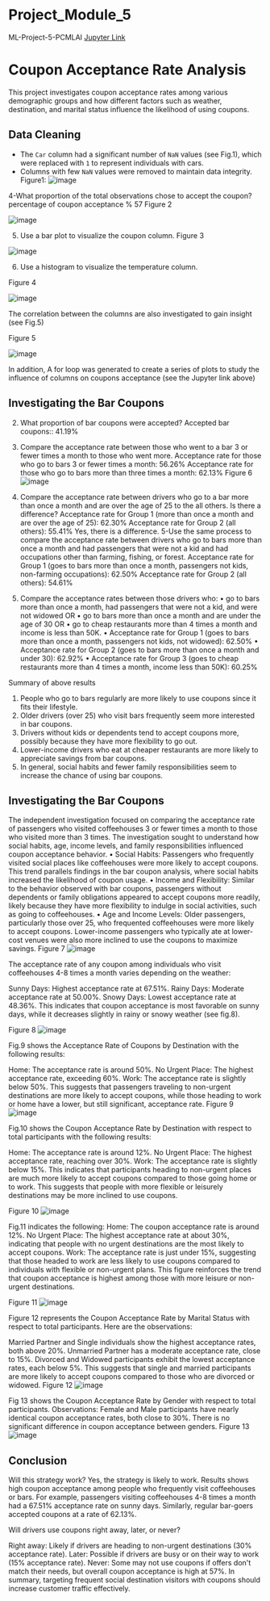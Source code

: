 # Project_Module_5
ML-Project-5-PCMLAI
[Jupyter Link]([http://localhost:8888/lab/tree/Downloads/assignment5_1_starter/prompt.ipynb](http://localhost:8888/lab/tree/Downloads/assignment5_1_starter/prompt.ipynb))
# Coupon Acceptance Rate Analysis

This project investigates coupon acceptance rates among various demographic groups and how different factors such as weather, destination, and marital status influence the likelihood of using coupons.

## Data Cleaning
- The `Car` column had a significant number of `NaN` values (see Fig.1), which were replaced with `1` to represent individuals with cars. 
- Columns with few `NaN` values were removed to maintain data integrity.
Figure1: 
![image](https://github.com/user-attachments/assets/114bc04c-5f42-4329-9006-71559af9d0cb)

4-What proportion of the total observations chose to accept the coupon?
percentage of coupon acceptance % 57
Figure 2

![image](https://github.com/user-attachments/assets/13319633-61c6-464a-8c24-edf79912b111)


5.	Use a bar plot to visualize the coupon column.
Figure 3

![image](https://github.com/user-attachments/assets/a00f384e-e86b-49e2-bfbe-b70a08228264)


6.	Use a histogram to visualize the temperature column.

   Figure 4

  ![image](https://github.com/user-attachments/assets/2473b763-94b0-4407-9cd9-616f25555aaf)

  The correlation between the columns are also investigated to gain insight (see Fig.5)

  Figure 5

  ![image](https://github.com/user-attachments/assets/355659a4-ad69-42af-9aee-8a3b8b7ab9f1)

  In addition, A for loop was generated to create a series of plots to study the influence of columns on coupons acceptance (see the Jupyter link above)

## Investigating the Bar Coupons
  
2.	What proportion of bar coupons were accepted?
Accepted bar coupons:: 41.19%
3.	Compare the acceptance rate between those who went to a bar 3 or fewer times a month to those who went more.
Acceptance rate for those who go to bars 3 or fewer times a month: 56.26%
Acceptance rate for those who go to bars more than three times a month: 62.13%
Figure 6
![image](https://github.com/user-attachments/assets/0bcf7752-97f3-4fb9-9553-a1a911cb1667)

4.	Compare the acceptance rate between drivers who go to a bar more than once a month and are over the age of 25 to the all others.  Is there a difference?
Acceptance rate for Group 1 (more than once a month and are over the age of 25): 62.30%
Acceptance rate for Group 2 (all others): 55.41%
Yes, there is a difference. 
5-Use the same process to compare the acceptance rate between drivers who go to bars more than once a month and had passengers that were not a kid and had occupations other than farming, fishing, or forest.
Acceptance rate for Group 1 (goes to bars more than once a month, passengers not kids, non-farming occupations): 62.50%
Acceptance rate for Group 2 (all others): 54.61%


6.	Compare the acceptance rates between those drivers who:
•	go to bars more than once a month, had passengers that were not a kid, and were not widowed OR
•	go to bars more than once a month and are under the age of 30 OR
•	go to cheap restaurants more than 4 times a month and income is less than 50K.
•	Acceptance rate for Group 1 (goes to bars more than once a month, passengers not kids, not widowed): 62.50%
•	Acceptance rate for Group 2 (goes to bars more than once a month and under 30): 62.92%
•	Acceptance rate for Group 3 (goes to cheap restaurants more than 4 times a month, income less than 50K): 60.25%


Summary of above results
1. People who go to bars regularly are more likely to use coupons since it fits their lifestyle.
2. Older drivers (over 25) who visit bars frequently seem more interested in bar coupons.
3. Drivers without kids or dependents tend to accept coupons more, possibly because they have more flexibility to go out.
4. Lower-income drivers who eat at cheaper restaurants are more likely to appreciate savings from bar coupons.
5. In general, social habits and fewer family responsibilities seem to increase the chance of using bar coupons.

## Investigating the Bar Coupons
The independent investigation focused on comparing the acceptance rate of passengers who visited coffeehouses 3 or fewer times a month to those who visited more than 3 times. The investigation sought to understand how social habits, age, income levels, and family responsibilities influenced coupon acceptance behavior.
•	Social Habits: Passengers who frequently visited social places like coffeehouses were more likely to accept coupons. This trend parallels findings in the bar coupon analysis, where social habits increased the likelihood of coupon usage.
•	Income and Flexibility: Similar to the behavior observed with bar coupons, passengers without dependents or family obligations appeared to accept coupons more readily, likely because they have more flexibility to indulge in social activities, such as going to coffeehouses.
•	Age and Income Levels: Older passengers, particularly those over 25, who frequented coffeehouses were more likely to accept coupons. Lower-income passengers who typically ate at lower-cost venues were also more inclined to use the coupons to maximize savings.
Figure 7 
![image](https://github.com/user-attachments/assets/9e61bbff-0823-431f-b69e-f4e8e538b8d5)

The acceptance rate of any coupon among individuals who visit coffeehouses 4-8 times a month varies depending on the weather:

Sunny Days: Highest acceptance rate at 67.51%.
Rainy Days: Moderate acceptance rate at 50.00%.
Snowy Days: Lowest acceptance rate at 48.36%.
This indicates that coupon acceptance is most favorable on sunny days, while it decreases slightly in rainy or snowy weather (see fig.8).

Figure 8
![image](https://github.com/user-attachments/assets/578e7e8d-6cb1-41a7-96aa-3b37c0cb5f5c)

Fig.9 shows the Acceptance Rate of Coupons by Destination with the following results:

Home: The acceptance rate is around 50%.
No Urgent Place: The highest acceptance rate, exceeding 60%.
Work: The acceptance rate is slightly below 50%.
This suggests that passengers traveling to non-urgent destinations are more likely to accept coupons, while those heading to work or home have a lower, but still significant, acceptance rate.
Figure 9
![image](https://github.com/user-attachments/assets/e0dd2e90-0ceb-4790-b761-5d192f658ece)

Fig.10 shows the Coupon Acceptance Rate by Destination with respect to total participants with the following results:

Home: The acceptance rate is around 12%.
No Urgent Place: The highest acceptance rate, reaching over 30%.
Work: The acceptance rate is slightly below 15%.
This indicates that participants heading to non-urgent places are much more likely to accept coupons compared to those going home or to work. This suggests that people with more flexible or leisurely destinations may be more inclined to use coupons.

Figure 10
![image](https://github.com/user-attachments/assets/78fc4008-d15a-4c00-b883-8e079514001f)

Fig.11 indicates the following:
Home: The coupon acceptance rate is around 12%.
No Urgent Place: The highest acceptance rate at about 30%, indicating that people with no urgent destinations are the most likely to accept coupons.
Work: The acceptance rate is just under 15%, suggesting that those headed to work are less likely to use coupons compared to individuals with flexible or non-urgent plans.
This figure reinforces the trend that coupon acceptance is highest among those with more leisure or non-urgent destinations.

Figure 11
![image](https://github.com/user-attachments/assets/da93f94f-806f-434f-81ad-ea81e9cc4828)

Figure 12 represents the Coupon Acceptance Rate by Marital Status with respect to total participants. Here are the observations:

Married Partner and Single individuals show the highest acceptance rates, both above 20%.
Unmarried Partner has a moderate acceptance rate, close to 15%.
Divorced and Widowed participants exhibit the lowest acceptance rates, each below 5%.
This suggests that single and married participants are more likely to accept coupons compared to those who are divorced or widowed.
Figure 12
![image](https://github.com/user-attachments/assets/e0691d8b-6a87-48f1-ae72-1202baccea4f)


Fig 13 shows the Coupon Acceptance Rate by Gender with respect to total participants.
Observations:
Female and Male participants have nearly identical coupon acceptance rates, both close to 30%.
There is no significant difference in coupon acceptance between genders.
Figure 13
![image](https://github.com/user-attachments/assets/06102465-a840-44bf-8e08-478954ba9c6b)

## Conclusion
Will this strategy work? Yes, the strategy is likely to work. Results shows high coupon acceptance among people who frequently visit coffeehouses or bars. For example, passengers visiting coffeehouses 4-8 times a month had a 67.51% acceptance rate on sunny days. Similarly, regular bar-goers accepted coupons at a rate of 62.13%.

Will drivers use coupons right away, later, or never?

Right away: Likely if drivers are heading to non-urgent destinations (30% acceptance rate).
Later: Possible if drivers are busy or on their way to work (15% acceptance rate).
Never: Some may not use coupons if offers don't match their needs, but overall coupon acceptance is high at 57%.
In summary, targeting frequent social destination visitors with coupons should increase customer traffic effectively.











   
